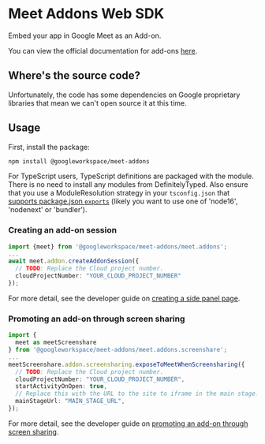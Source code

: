 # Meet Addons Web SDK

Embed your app in Google Meet as an Add-on.

You can view the official documentation for add-ons
[here](https://developers.google.com/meet/add-ons/guides/overview).

## Where's the source code?

Unfortunately, the code has some dependencies on Google proprietary libraries
that mean we can't open source it at this time.

## Usage

First, install the package:

```bash
npm install @googleworkspace/meet-addons
```

For TypeScript users, TypeScript definitions are packaged with the module. There
is no need to install any modules from DefinitelyTyped. Also ensure that you use
a ModuleResolution strategy in your `tsconfig.json` that [supports package.json 
`exports`](https://www.typescriptlang.org/tsconfig/#moduleResolution) (likely
you want to use one of 'node16', 'nodenext' or 'bundler').

### Creating an add-on session

```typescript
import {meet} from '@googleworkspace/meet-addons/meet.addons';
...
await meet.addon.createAddonSession({
  // TODO: Replace the Cloud project number.
  cloudProjectNumber: "YOUR_CLOUD_PROJECT_NUMBER"
});
```

For more detail, see the developer guide on
[creating a side panel page](https://developers.google.com/meet/add-ons/guides/use-SDK#side-panel).

### Promoting an add-on through screen sharing

```typescript
import {
  meet as meetScreenshare
} from '@googleworkspace/meet-addons/meet.addons.screenshare';
...
meetScreenshare.addon.screensharing.exposeToMeetWhenScreensharing({
  // TODO: Replace the Cloud project number.
  cloudProjectNumber: "YOUR_CLOUD_PROJECT_NUMBER",
  startActivityOnOpen: true,
  // Replace this with the URL to the site to iframe in the main stage.
  mainStageUrl: "MAIN_STAGE_URL",
});
```

For more detail, see the developer guide on
[promoting an add-on through screen sharing](https://developers.google.com/meet/add-ons/guides/screen-sharing).
